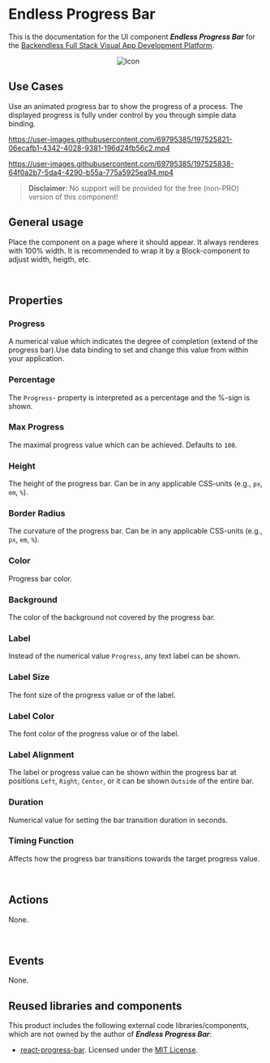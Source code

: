 # Endless Progress Bar

This is the documentation for the UI component ***Endless Progress Bar*** for the [Backendless Full Stack Visual App Development Platform](https://backendless.com).

<center>

![Icon](./assets/IconPopup.jpg) &nbsp; &nbsp; &nbsp; &nbsp;

</center>

## Use Cases
Use an animated progress bar to show the progress of a process. The displayed progress is fully under control by you through simple data binding.



https://user-images.githubusercontent.com/69795385/197525821-06ecafb1-4342-4028-9381-196d24fb56c2.mp4



https://user-images.githubusercontent.com/69795385/197525838-64f0a2b7-5da4-4290-b55a-775a5925ea94.mp4



>**Disclaimer**: No support will be provided for the free (non-PRO) version of this component!

## General usage
Place the component on a page where it should appear. It always renderes with 100% width. It is recommended to wrap it by a Block-component to adjust width, heigth, etc.

<br>

## Properties

### Progress
A numerical value which indicates the degree of completion (extend of the progress bar).Use data binding to set and change this value from within your application.

### Percentage
The ``Progress``- property is interpreted as a percentage and the %-sign is shown.

### Max Progress
The maximal progress value which can be achieved. Defaults to ``100``.

### Height
The height of the progress bar. Can be in any applicable CSS-units (e.g., ``px``, ``em``, ``%``).

### Border Radius
The curvature of the progress bar. Can be in any applicable CSS-units (e.g., ``px``, ``em``, ``%``).

### Color
Progress bar color.

### Background
The color of the background not covered by the progress bar.

### Label
Instead of the numerical value ``Progress``, any text label can be shown.

### Label Size
The font size of the progress value or of the label.

### Label Color
The font color of the progress value or of the label.

### Label Alignment
The label or progress value can be shown within the progress bar at positions ``Left``, ``Right``, ``Center``, or it can be shown ``Outside`` of the entire bar. 

### Duration
Numerical value for setting the bar transition duration in seconds.

### Timing Function
Affects how the progress bar transitions towards the target progress value.

<br>

## Actions
None.

<br>

## Events
None.

## Reused libraries and components
This product includes the following external code libraries/components, which are not owned by the author of ***Endless Progress Bar***:

- [react-progress-bar](https://github.com/KaterinaLupacheva/react-progress-bar). Licensed under the [MIT License](https://github.com/KaterinaLupacheva/react-progress-bar/blob/master/LICENSE).

